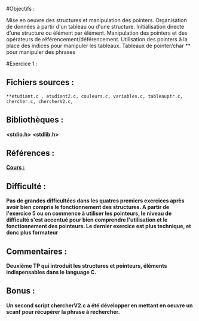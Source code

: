 #Objectifs :

Mise en oeuvre des structures et manipulation des pointers.
Organisation de données à partir d'un tableau ou d'une structure.
Initialisation directe d'une structure ou élément par élément.
Manipulation des pointers et des opérateurs de référencement/déférencement.
Utilisation des pointers à la place des indices pour manipuler les tableaux.
Tableaux de pointer/char ** pour manipuler des phrases

#Exercice 1 :

## Fichiers sources :

    **etudiant.c , etudiant2.c, couleurs.c, variables.c, tableauptr.c, chercher.c, chercherV2.c,

## Bibliothèques :

  **<stdio.h>**
  **<stdlib.h>**

## Références :

  **[Cours : ](https://johnsamuel.info/fr/enseignement/cours/2018/C/cours2.html)**

## Difficulté :

  **Pas de grandes difficultées dans les quatres premiers exercices après  avoir bien compris le fonctionnement des structures. A partir de l'exercice 5 ou on commence
	à utiliser les pointeurs, le niveau de difficulté s'est accentué pour bien comprendre l'utilisation et le fonctionnement des pointeurs. Le dernier exercice est plus technique, et donc
  plus formateur**

## Commentaires :

  **Deuxième TP qui introduit les structures et pointeurs, éléments indispensables dans le language C.**

## Bonus :

  **Un second script chercherV2.c a été développer en mettant en oeuvre un scanf pour récupérer la phrase à rechercher.**
